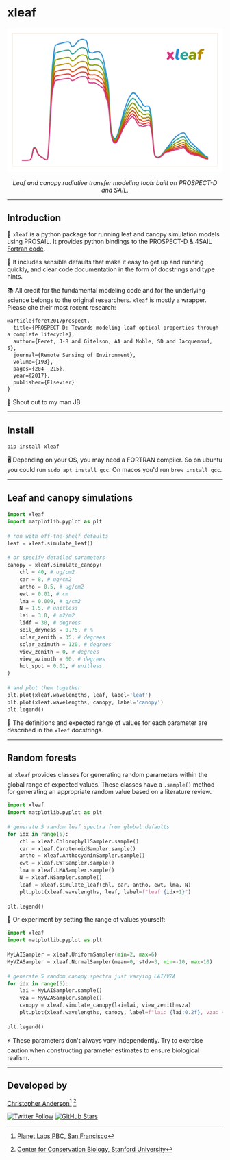 # xleaf

![Canopy reflectance simulated in rainbows.](docs/spectra.png)

<p align="center">
    <em>Leaf and canopy radiative transfer modeling tools built on PROSPECT-D and SAIL.</em>
</p>

---

## Introduction

🌳 `xleaf` is a python package for running leaf and canopy simulation models using PROSAIL. It provides python bindings to the PROSPECT-D & 4SAIL [Fortran code](http://teledetection.ipgp.jussieu.fr/prosail/).

🌿 It includes sensible defaults that make it easy to get up and running quickly, and clear code documentation in the form of docstrings and type hints.

📚 All credit for the fundamental modeling code and for the underlying science belongs to the original researchers. `xleaf` is mostly a wrapper. Please cite their most recent research:

```
@article{feret2017prospect,
  title={PROSPECT-D: Towards modeling leaf optical properties through a complete lifecycle},
  author={Feret, J-B and Gitelson, AA and Noble, SD and Jacquemoud, S},
  journal={Remote Sensing of Environment},
  volume={193},
  pages={204--215},
  year={2017},
  publisher={Elsevier}
}
```

🧙 Shout out to my man JB.

---

## Install

```
pip install xleaf
```

🖥️ Depending on your OS, you may need a FORTRAN compiler. So on ubuntu you could run `sudo apt install gcc`. On macos you'd run `brew install gcc`.

---

## Leaf and canopy simulations

```python
import xleaf
import matplotlib.pyplot as plt

# run with off-the-shelf defaults
leaf = xleaf.simulate_leaf()

# or specify detailed parameters
canopy = xleaf.simulate_canopy(
    chl = 40, # ug/cm2
    car = 8, # ug/cm2
    antho = 0.5, # ug/cm2
    ewt = 0.01, # cm
    lma = 0.009, # g/cm2
    N = 1.5, # unitless
    lai = 3.0, # m2/m2
    lidf = 30, # degrees
    soil_dryness = 0.75, # %
    solar_zenith = 35, # degrees
    solar_azimuth = 120, # degrees
    view_zenith = 0, # degrees
    view_azimuth = 60, # degrees
    hot_spot = 0.01, # unitless
)

# and plot them together
plt.plot(xleaf.wavelengths, leaf, label='leaf')
plt.plot(xleaf.wavelengths, canopy, label='canopy')
plt.legend()
```

📄 The definitions and expected range of values for each parameter are described in the `xleaf` docstrings.

---

## Random forests

📊 `xleaf` provides classes for generating random parameters within the global range of expected values. These classes have a `.sample()` method for generating an appropriate random value based on a literature review.

```python
import xleaf
import matplotlib.pyplot as plt

# generate 5 random leaf spectra from global defaults
for idx in range(5):
    chl = xleaf.ChlorophyllSampler.sample()
    car = xleaf.CarotenoidSampler.sample()
    antho = xleaf.AnthocyaninSampler.sample()
    ewt = xleaf.EWTSampler.sample()
    lma = xleaf.LMASampler.sample()
    N = xleaf.NSampler.sample()
    leaf = xleaf.simulate_leaf(chl, car, antho, ewt, lma, N)
    plt.plot(xleaf.wavelengths, leaf, label=f"leaf {idx+1}")

plt.legend()
```

🧪 Or experiment by setting the range of values yourself:

```python
import xleaf
import matplotlib.pyplot as plt

MyLAISampler = xleaf.UniformSampler(min=2, max=6)
MyVZASampler = xleaf.NormalSampler(mean=0, stdv=3, min=-10, max=10)

# generate 5 random canopy spectra just varying LAI/VZA
for idx in range(5):
    lai = MyLAISampler.sample()
    vza = MyVZASampler.sample()
    canopy = xleaf.simulate_canopy(lai=lai, view_zenith=vza)
    plt.plot(xleaf.wavelengths, canopy, label=f"lai: {lai:0.2f}, vza: {vza:0.2f}")

plt.legend()
```

⚡ These parameters don't always vary independently. Try to exercise caution when constructing parameter estimates to ensure biological realism.

---

## Developed by

[Christopher Anderson](https://cbanderson.info)[^1] [^2]

<a href="https://twitter.com/earth_chris">![Twitter Follow](https://img.shields.io/twitter/follow/earth_chris)</a>
<a href="https://github.com/earth-chris">![GitHub Stars](https://img.shields.io/github/stars/earth-chris?affiliations=OWNER%2CCOLLABORATOR&style=social)</a>

[^1]: [Planet Labs PBC, San Francisco](https://www.planet.com)
[^2]: [Center for Conservation Biology, Stanford University](https://ccb.stanford.edu)

